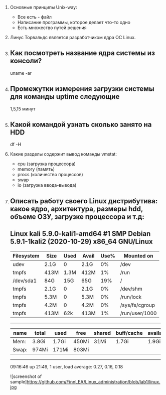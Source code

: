 1. Основные принципы Unix-way:
	- Все есть - файл
	- Написание программы, которое делает что-то одно
	- Есть множество путей решения
	
2. Линус Торвальдс является разработчиком ядра ОС Linux.

3. Как посмотреть название ядра системы из консоли?
	---
	uname -ar
	
4. Промежутки измерения загрузки системы для команды uptime следующие
	---
	1,5,15 минут
	
5. Какой командой узнать сколько занято на HDD
	---
	df -H
	
6. Какие разделы содержит вывод команды vmstat:
	- cpu (загрузка процессора)
	- memory (память)
	- procs (количество процессов)
	- swap
	- io (загрузка ввода-вывода)
	
7. Описать работу своего Linux дистрибутива: какое ядро, архитектура, размеры hdd, объеме ОЗУ, загрузке процессора и т.д:
	---
	Linux kali 5.9.0-kali1-amd64 #1 SMP Debian 5.9.1-1kali2 (2020-10-29) x86_64 GNU/Linux
	---
	Filesystem    |  Size |  Used| Avail 	| Use% | Mounted on
	--------------|-------|------|----------|------|-----------------
	udev          | 2.1G  |   0  |	2.1G    | 0%   | /dev
	tmpfs         | 413M  | 1.3M |	412M    | 1% 	| /run
	/dev/sda1     |  84G  |  15G | 	65G     | 19% 	| /
	tmpfs         | 2.1G  |   0  |	2.1G    | 0% 	| /dev/shm
	tmpfs         | 5.3M  |   0  |	5.3M    | 0% 	| /run/lock
	tmpfs         | 4.2M  |   0  |	4.2M    | 0% 	| /sys/fs/cgroup
	tmpfs         | 413M  | 62k  |	413M    | 1% 	| /run/user/1000
	
	---
	
	name	|total |used  |free |shared | buff/cache | available
	--------|------|------|-----|-------|------------|------------
	Mem:    |3.8Gi |1.7Gi |450Mi|31Mi   |    1.7Gi   |   1.9Gi
	Swap:   |974Mi |171Mi |803Mi|
	
	---
	
	09:16:46 up 21:49,  1 user,  load average: 0.27, 0.16, 0.18

	![screenshot of sample]https://github.com/FinnLEA/Linux_administration/blob/lab1/linux.jpg
	 